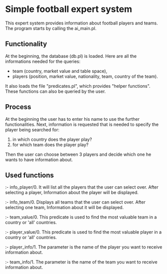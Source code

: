# Simple football expert system 

This expert system provides information about football players and teams.
The program starts by calling the ai_main.pl.

## Functionality

At the beginning, the database (db.pl) is loaded. Here are all the informations needed for the queries:
- team (country, market value and table space),
- players (position, market value, nationality, team, country of the team).

It also loads the file "predicates.pl", which provides "helper functions". 
These functions can also be queried by the user. 

## Process

At the beginning the user has to enter his name to use the further functionalities.
Next, information is requested that is needed to specify the player being searched for:

1. in which country does the player play?
2. for which team does the player play?

Then the user can choose between 3 players and decide which one he wants to have information about. 

## Used functions

:- info_player/0.
It will list all the players that the user can select over.
After selecting a player, Information about the player will be displayed.

:- info_team/0.
Displays all teams that the user can select over.
After selecting one team, Information about it will be displayed.

:- team_value/0.
This predicate is used to find the most valuable team in a country or 'all' countries.

:- player_value/0.
This predicate is used to find the most valuable player in a country or 'all' countries.

:- player_info/1. 
The parameter is the name of the player you want to receive information about.

:- team_info/1. 
The parameter is the name of the team you want to receive information about.
